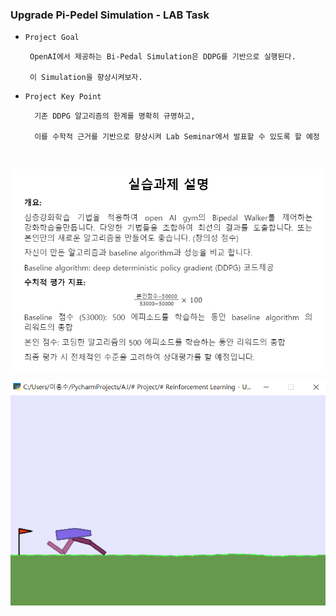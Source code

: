 ### Upgrade Pi-Pedel Simulation - LAB Task  

- `Project Goal`
  
       OpenAI에서 제공하는 Bi-Pedal Simulation은 DDPG를 기반으로 실행된다.

       이 Simulation을 향상시켜보자.

- `Project Key Point`


        기존 DDPG 알고리즘의 한계를 명확히 규명하고, 

        이를 수학적 근거를 기반으로 향상시켜 Lab Seminar에서 발표할 수 있도록 할 예정

<br>

<div align="center"> 

![img.png](img.png)

![img_1.png](img_1.png)

</div>
